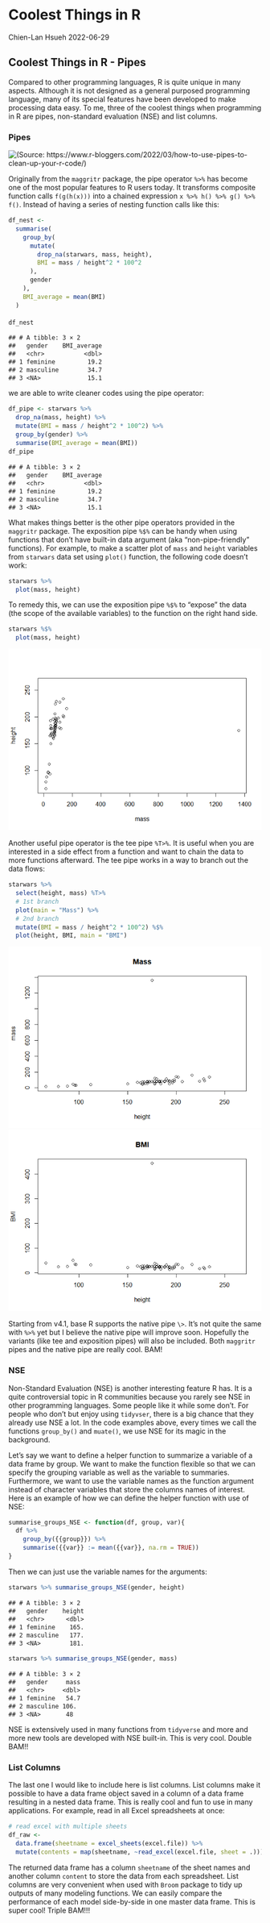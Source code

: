 Coolest Things in R
================
Chien-Lan Hsueh
2022-06-29

## Coolest Things in R - Pipes

Compared to other programming languages, R is quite unique in many
aspects. Although it is not designed as a general purposed programming
language, many of its special features have been developed to make
processing data easy. To me, three of the coolest things when
programming in R are pipes, non-standard evaluation (NSE) and list
columns.

### Pipes

![(Source:
<https://www.r-bloggers.com/2022/03/how-to-use-pipes-to-clean-up-your-r-code/>)](https://i0.wp.com/www.rforecology.com/pipes_image0.png?w=578&ssl=1)

Originally from the `maggritr` package, the pipe operator `%>%` has
become one of the most popular features to R users today. It transforms
composite function calls `f(g(h(x)))` into a chained expression
`x %>% h() %>% g() %>% f()`. Instead of having a series of nesting
function calls like this:

``` r
df_nest <- 
  summarise(
    group_by(
      mutate(
        drop_na(starwars, mass, height), 
        BMI = mass / height^2 * 100^2
      ),
      gender
    ),
    BMI_average = mean(BMI)
  )

df_nest
```

    ## # A tibble: 3 × 2
    ##   gender    BMI_average
    ##   <chr>           <dbl>
    ## 1 feminine         19.2
    ## 2 masculine        34.7
    ## 3 <NA>             15.1

we are able to write cleaner codes using the pipe operator:

``` r
df_pipe <- starwars %>% 
  drop_na(mass, height) %>% 
  mutate(BMI = mass / height^2 * 100^2) %>% 
  group_by(gender) %>% 
  summarise(BMI_average = mean(BMI))
df_pipe
```

    ## # A tibble: 3 × 2
    ##   gender    BMI_average
    ##   <chr>           <dbl>
    ## 1 feminine         19.2
    ## 2 masculine        34.7
    ## 3 <NA>             15.1

What makes things better is the other pipe operators provided in the
`maggritr` package. The exposition pipe `%$%` can be handy when using
functions that don’t have built-in data argument (aka
“non-pipe-friendly” functions). For example, to make a scatter plot of
`mass` and `height` variables from `starwars` data set using `plot()`
function, the following code doesn’t work:

``` r
starwars %>% 
  plot(mass, height)
```

To remedy this, we can use the exposition pipe `%$%` to “expose” the
data (the scope of the available variables) to the function on the right
hand side.

``` r
starwars %$% 
  plot(mass, height)
```

![](../images/unnamed-chunk-6-1.png)<!-- -->

Another useful pipe operator is the tee pipe `%T>%`. It is useful when
you are interested in a side effect from a function and want to chain
the data to more functions afterward. The tee pipe works in a way to
branch out the data flows:

``` r
starwars %>%
  select(height, mass) %T>% 
  # 1st branch
  plot(main = "Mass") %>% 
  # 2nd branch
  mutate(BMI = mass / height^2 * 100^2) %$% 
  plot(height, BMI, main = "BMI")
```

![](../images/unnamed-chunk-7-1.png)<!-- -->![](../images/unnamed-chunk-7-2.png)<!-- -->

Starting from v4.1, base R supports the native pipe `\>`. It’s not quite
the same with `%>%` yet but I believe the native pipe will improve soon.
Hopefully the variants (like tee and exposition pipes) will also be
included. Both `maggritr` pipes and the native pipe are really cool.
BAM!

### NSE

Non-Standard Evaluation (NSE) is another interesting feature R has. It
is a quite controversial topic in R communities because you rarely see
NSE in other programming languages. Some people like it while some
don’t. For people who don’t but enjoy using `tidyvser`, there is a big
chance that they already use NSE a lot. In the code examples above,
every times we call the functions `group_by()` and `muate()`, we use NSE
for its magic in the background.

Let’s say we want to define a helper function to summarize a variable of
a data frame by group. We want to make the function flexible so that we
can specify the grouping variable as well as the variable to summaries.
Furthermore, we want to use the variable names as the function argument
instead of character variables that store the columns names of interest.
Here is an example of how we can define the helper function with use of
NSE:

``` r
summarise_groups_NSE <- function(df, group, var){
  df %>%
    group_by({{group}}) %>%  
    summarise({{var}} := mean({{var}}, na.rm = TRUE))
}
```

Then we can just use the variable names for the arguments:

``` r
starwars %>% summarise_groups_NSE(gender, height)
```

    ## # A tibble: 3 × 2
    ##   gender    height
    ##   <chr>      <dbl>
    ## 1 feminine    165.
    ## 2 masculine   177.
    ## 3 <NA>        181.

``` r
starwars %>% summarise_groups_NSE(gender, mass)
```

    ## # A tibble: 3 × 2
    ##   gender     mass
    ##   <chr>     <dbl>
    ## 1 feminine   54.7
    ## 2 masculine 106. 
    ## 3 <NA>       48

NSE is extensively used in many functions from `tidyverse` and more and
more new tools are developed with NSE built-in. This is very cool.
Double BAM!!

### List Columns

The last one I would like to include here is list columns. List columns
make it possible to have a data frame object saved in a column of a data
frame resulting in a nested data frame. This is really cool and fun to
use in many applications. For example, read in all Excel spreadsheets at
once:

``` r
# read excel with multiple sheets 
df_raw <- 
  data.frame(sheetname = excel_sheets(excel.file)) %>% 
  mutate(contents = map(sheetname, ~read_excel(excel.file, sheet = .)))
```

The returned data frame has a column `sheetname` of the sheet names and
another column `content` to store the data from each spreadsheet. List
columns are very convenient when used with `Broom` package to tidy up
outputs of many modeling functions. We can easily compare the
performance of each model side-by-side in one master data frame. This is
super cool! Triple BAM!!!
